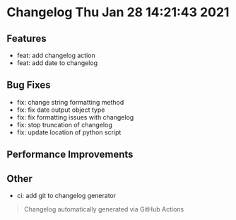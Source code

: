 # Changelog Thu Jan 28 14:21:43 2021 

## Features

* feat: add changelog action
* feat: add date to changelog

## Bug Fixes

* fix: change string formatting method
* fix: fix date output object type
* fix: fix formatting issues with changelog
* fix: stop truncation of changelog
* fix: update location of python script

## Performance Improvements


## Other

* ci: add git to changelog generator


 > Changelog automatically generated via GitHub Actions